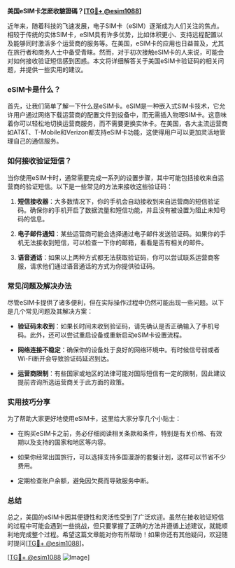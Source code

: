 **美国eSIM卡怎麽收驗證碼？[[TG💪+ @esim1088](https://t.me/s/esim1088)]**

近年来，随着科技的飞速发展，电子SIM卡（eSIM）逐渐成为人们关注的焦点。相较于传统的实体SIM卡，eSIM具有许多优势，比如体积更小、支持远程配置以及能够同时激活多个运营商的服务等。在美国，eSIM卡的应用也日益普及，尤其在旅行者和商务人士中备受青睐。然而，对于初次接触eSIM卡的人来说，可能会对如何接收验证短信感到困惑。本文将详细解答关于美国eSIM卡验证码的相关问题，并提供一些实用的建议。

### eSIM卡是什么？

首先，让我们简单了解一下什么是eSIM卡。eSIM是一种嵌入式SIM卡技术，它允许用户通过网络下载运营商的配置文件到设备中，而无需插入物理SIM卡。这意味着你可以轻松地切换运营商服务，而不需要更换实体卡。在美国，各大主流运营商如AT&T、T-Mobile和Verizon都支持eSIM卡功能，这使得用户可以更加灵活地管理自己的通信服务。

### 如何接收验证短信？

当你使用eSIM卡时，通常需要完成一系列的设置步骤，其中可能包括接收来自运营商的验证短信。以下是一些常见的方法来接收这些验证码：

1. **短信接收器**：大多数情况下，你的手机会自动接收到来自运营商的短信验证码。确保你的手机开启了数据流量和短信功能，并且没有被设置为阻止未知号码的信息。

2. **电子邮件通知**：某些运营商可能会选择通过电子邮件发送验证码。如果你的手机无法接收到短信，可以检查一下你的邮箱，看看是否有相关的邮件。

3. **语音通话**：如果以上两种方式都无法获取验证码，你可以尝试联系运营商客服，请求他们通过语音通话的方式为你提供验证码。

### 常见问题及解决办法

尽管eSIM卡提供了诸多便利，但在实际操作过程中仍然可能出现一些问题。以下是几个常见问题及其解决方案：

- **验证码未收到**：如果长时间未收到验证码，请先确认是否正确输入了手机号码。此外，还可以尝试重启设备或重新启动eSIM卡设置流程。
  
- **网络连接不稳定**：确保你的设备处于良好的网络环境中。有时候信号弱或者Wi-Fi断开会导致验证码延迟到达。

- **运营商限制**：有些国家或地区的法律可能对国际短信有一定的限制，因此建议提前咨询所选运营商关于此方面的政策。

### 实用技巧分享

为了帮助大家更好地使用eSIM卡，这里给大家分享几个小贴士：

- 在购买eSIM卡之前，务必仔细阅读相关条款和条件，特别是有关价格、有效期以及支持的国家和地区等内容。
  
- 如果你经常出国旅行，可以选择支持多国漫游的套餐计划，这样可以节省不少费用。

- 定期检查账户余额，避免因欠费而导致服务中断。

### 总结

总之，美国的eSIM卡因其便捷性和灵活性受到了广泛欢迎。虽然在接收验证短信的过程中可能会遇到一些挑战，但只要掌握了正确的方法并遵循上述建议，就能顺利地完成整个过程。希望这篇文章能对你有所帮助！如果你还有其他疑问，欢迎随时提问[[TG💪+ @esim1088](https://t.me/s/esim1088)]。

[[TG💪+ @esim1088](https://t.me/s/esim1088) ![Image](https://i.postimg.cc/4NQfJmqS/Snipaste-2025-05-13-00-14-12.png)]